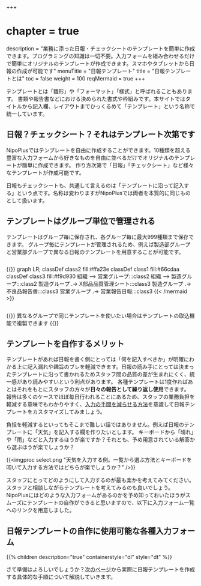 +++
# chapter = true
description = "業務に添った日報・チェックシートのテンプレートを簡単に作成できます。プログラミングの知識は一切不要。入力フォームを組み合わせるだけで簡単にオリジナルのテンプレートが作成できます。スマホやタブレットから日報の作成が可能です"
menuTitle = "日報テンプレート"
title = "日報テンプレートとは"
toc = false
weight = 100
reqMermaid = true
+++

テンプレートとは「雛形」や「フォーマット」「様式」と呼ばれることもあります。
書類や報告書などにおける決められた書式や枠組みです。本サイトではタイトルから記入欄、レイアウトまでひっくるめて「テンプレート」という名称で統一しています。

## 日報？チェックシート？それはテンプレート次第です

NipoPlusではテンプレートを自由に作成することができます。10種類を超える豊富な入力フォームから好きなものを自由に並べるだけでオリジナルのテンプレートが簡単に作成できます。
作り方次第で「日報」「チェックシート」など様々なテンプレートが作成可能です。

日報もチェックシートも、共通して言えるのは「テンプレートに沿って記入する」という点です。名称は変わりますがNipoPlusでは両者を本質的に同じものとして扱います。

## テンプレートはグループ単位で管理される

テンプレートはグループ毎に保存され、各グループ毎に最大999種類まで保存できます。
グループ毎にテンプレートが管理されるため、例えば製造部グループと営業部グループで異なる日報のテンプレートを用意することが可能です。

<div style="overflow-x:auto">

{{<mermaid align="center">}}
graph LR;
  classDef class2 fill:#ffa23e
  classDef class1 fill:#66cdaa
  classDef class3 fill:#f9d930
  組織 --> 営業グループ:::class2
  組織 --> 製造グループ:::class2
  製造グループ .-> X部品品質管理シート:::class3
  製造グループ .-> 不良品報告書:::class3
  営業グループ .-> 営業報告日報:::class3
{{< /mermaid >}}

</div>

{{<alice pos="right" icon="here">}}
異なるグループで同じテンプレートを使いたい場合はテンプレートの取込機能で複製できます
{{</alice>}}

## テンプレートを自作するメリット

テンプレートがあれば日報を書く側にとっては「何を記入すべきか」が明確にわかる上に記入漏れや趣旨のブレを軽減できます。日報の読み手にとっては決まったテンプレートに沿って書かれるためスタッフ間の品質の差が生まれにくく、統一感があり読みやすいという利点があります。
各種テンプレートは1度作ればあとはそれをもとにスタッフの方々が**日々の報告として繰り返し使用**できます。
報告は多くのケースでほぼ毎日行われることにあるため、スタッフの業務負担を軽減する意味でもわかりやすく、[入力の手間を減らせる方法](/blog/userfriendly/)を意識して日報テンプレートをカスタマイズしてみましょう。

負担を軽減するといってもそこまで難しい話ではありません。例えば日報のテンプレートに「天気」を記入する欄を作りたいとします。
キーボードから「晴れ」や「雨」などと入力するほうが楽ですか？それとも、予め用意されている解答から選ぶほうが楽でしょうか？

{{<imgproc select.png "天気を入力する例。一覧から選ぶ方法とキーボードを叩いて入力する方法ではどちらが楽でしょうか？" />}}

スタッフにとってどのようにして入力するのが最も楽かを考えてみてください。スタッフと相談しながらテンプレートを考えてみるのも良いでしょう。
NipoPlusにはどのような入力フォームがあるのかを予め知っておいたほうがスムーズにテンプレートの自作ができると思いますので、以下に入力フォーム一覧へのリンクを用意しました。

## 日報テンプレートの自作に使用可能な各種入力フォーム



{{% children description="true" containerstyle="dl" style="dt" %}}

さて準備はよろしいでしょうか？[次のページ](/org/groupsetting/template/make/)から実際に日報テンプレートを作成する具体的な手順について解説していきます。
